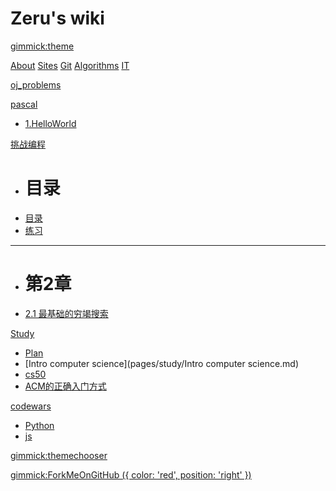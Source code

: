<!--
  -- Name of your wiki
  -- Do NOT remove the leading `#` character.
  -->

# Zeru's wiki


<!--
  -- Default theme
  -- (Read: http://dynalon.github.io/mdwiki/#!customizing.md#Theme_chooser)
  -->

[gimmick:theme](flatly)


<!--
  -- Navigation
  -- (Read: http://dynalon.github.io/mdwiki/#!quickstart.md#Adding_a_navigation)
  -->

[About](pages/about.md)
[Sites](pages/sites.md)
[Git](pages/git.md)
[Algorithms](pages/algorithms/index.md)
[IT](pages/IT/index.md)

[oj_problems](pages/oj_problems/index.md)

[pascal]()

  * [1.HelloWorld](pages/pascal_tutorial/1.helloworld.md)

[挑战编程]()

  * # 目录
  * [目录](pages/PCCB/index.md)  
  * [练习](pages/PCCB/problems/index.md)

  - - - -
  * # 第2章
  * [2.1 最基础的穷竭搜索](pages/PCCB/2.1Search.md)  

[Study]()

  * [Plan](pages/study/Plan.md)
  * [Intro computer science](pages/study/Intro computer science.md)
  * [cs50](pages/study/cs50.md)
  * [ACM的正确入门方式](pages/study/ACM.md)


[codewars]()

  * [Python](pages/codewars/Python.md)
  * [js](pages/codewars/js.md)




<!-- A more complex navigation example: ----------------------------------------

[Menu Item 1]()

  * # SubMenu Heading 1
  * [SubMenu Item 1](pages/subitem1.md)
  * [SubMenu Item 2](pages/subitem2.md)
  - - - -
  * # SubMenu Heading 2
  * [SubMenu Item 3](pages/subitem3.md)
  - - - -
  * # SubMenu Heading 3
  * [SubMenu Item 3](pages/subitem3.md)

[Menu Item 2](pages/item2.md)

[Menu Item 3](pages/item3.md)

---------------------------------------------------------------------------- -->

<!--
  -- Change the Language
  -- Could be useful when there's more than one language wiki.
  -->

<!--
[Change the Language]()

  * [English (United States)](/en_US/)
  * [English (United Kingdom)](/en_GB/)
  * [Italian](/it/)
-->

<!--
  -- Let the user choose a theme
  -- (Read: http://dynalon.github.io/mdwiki/#!quickstart.md#Adding_a_navigation)
  -->

[gimmick:themechooser](风格)

[gimmick:ForkMeOnGitHub ({ color: 'red',  position: 'right' })](https://github.com/zerubbabel/zeru-wiki)